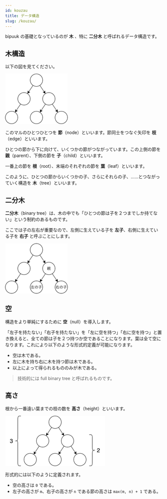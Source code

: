 ```yaml
---
id: kouzau
title: データ構造
slug: /kouzau/
---
```


bipuuk の基礎となっているのが **木** 、特に **二分木** と呼ばれるデータ構造です。

## 木構造

以下の図を見てください。

![二分木](../static/img/bf7fc1cb-8a67-4008-96ef-eb606db42430.png)

このマルのひとつひとつを **節**（node）といいます。節同士をつなぐ矢印を **枝**（edge）といいます。

ひとつの節から下に向けて、いくつかの節がつながっています。この上側の節を **親**（parent）、下側の節を **子**（child）といいます。

一番上の節を **根**（root）、末端のそれぞれの節を **葉**（leaf）といいます。

このように、ひとつの節からいくつかの子、さらにそれらの子、……とつながっていく構造を **木**（tree）といいます。

## 二分木

**二分木**（binary tree）は、木の中でも「ひとつの節は子を２つまでしか持てない」という制約のあるものです。

ここでは子の左右が重要なので、左側に生えている子を **左子**、右側に生えている子を **右子** と呼ぶことにします。

![親と子](../static/img/7f7ed600-e63a-4e8a-a950-1a7186188afa.png)

## 空

構造をより単純にするために **空**（null）を導入します。

「左子を持たない」「右子を持たない」を「左に空を持つ」「右に空を持つ」と置き換えると、全ての節は子を２つ持つか空であることになります。葉は全て空になります。これにより以下のような形式的定義が可能になります。

- 空は木である。
- 左に木を持ち右に木を持つ節は木である。
- 以上によって得られるもののみが木である。

> 技術的には full binary tree と呼ばれるものです。

## 高さ

根から一番遠い葉までの枝の数を **高さ**（height）といいます。

![高さ](../static/img/5a686f2d-a109-45ef-8bf6-302bcff8bf87.png)

形式的には以下のように定義されます。

- 空の高さは `0` である。
- 左子の高さが `m`、右子の高さが `n` である節の高さは `max(m, n) + 1` である。
